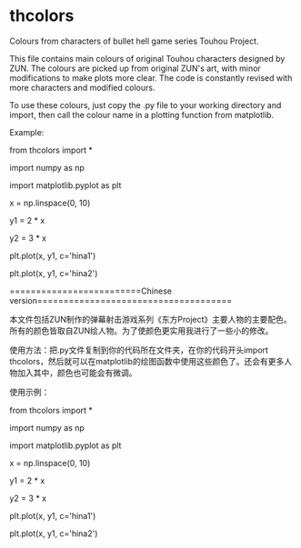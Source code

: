 # thcolors
Colours from characters of bullet hell game series Touhou Project.

This file contains main colours of original Touhou characters designed by ZUN. The colours are picked up from original ZUN's art, with minor modifications to make plots more clear. The code is constantly revised with more characters and modified colours.

To use these colours, just copy the .py file to your working directory and import, then call the colour name in a plotting function from matplotlib.

Example:

from thcolors import *

import numpy as np

import matplotlib.pyplot as plt

x = np.linspace(0, 10)

y1 = 2 * x

y2 = 3 * x

plt.plot(x, y1, c='hina1')

plt.plot(x, y1, c='hina2')

=========================Chinese version=====================================

本文件包括ZUN制作的弹幕射击游戏系列《东方Project》主要人物的主要配色。所有的颜色皆取自ZUN绘人物。为了使颜色更实用我进行了一些小的修改。

使用方法：把.py文件复制到你的代码所在文件夹，在你的代码开头import thcolors，然后就可以在matplotlib的绘图函数中使用这些颜色了。还会有更多人物加入其中，颜色也可能会有微调。

使用示例：

from thcolors import *

import numpy as np

import matplotlib.pyplot as plt

x = np.linspace(0, 10)

y1 = 2 * x

y2 = 3 * x

plt.plot(x, y1, c='hina1')

plt.plot(x, y1, c='hina2')

